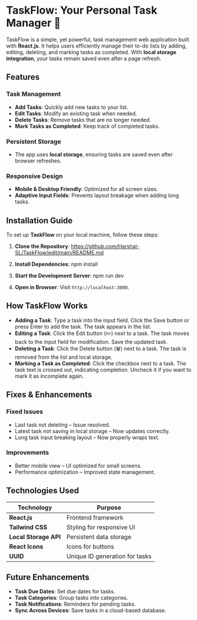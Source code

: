 # TaskFlow: Your Personal Task Manager 🚀
TaskFlow is a simple, yet powerful, task management web application built with **React.js**. It helps users efficiently manage their to-do lists by adding, editing, deleting, and marking tasks as completed. With **local storage integration**, your tasks remain saved even after a page refresh.

## Features
### Task Management
- **Add Tasks**: Quickly add new tasks to your list.
- **Edit Tasks**: Modify an existing task when needed.
- **Delete Tasks**: Remove tasks that are no longer needed.
- **Mark Tasks as Completed**: Keep track of completed tasks.

### Persistent Storage
- The app uses **local storage**, ensuring tasks are saved even after browser refreshes.

### Responsive Design
- **Mobile & Desktop Friendly**: Optimized for all screen sizes.
- **Adaptive Input Fields**: Prevents layout breakage when adding long tasks.

## Installation Guide
To set up **TaskFlow** on your local machine, follow these steps:

1. **Clone the Repository**:
    https://github.com/Harshal-SL/TaskFlow/edit/main/README.md
2. **Install Dependencies**:
   npm install
3. **Start the Development Server**:
   npm run dev

4. **Open in Browser**:
Visit `http://localhost:3000`.

## How TaskFlow Works
- **Adding a Task**: Type a task into the input field. Click the Save button or press Enter to add the task. The task appears in the list.
- **Editing a Task**: Click the Edit button (✏️) next to a task. The task moves back to the input field for modification. Save the updated task.
- **Deleting a Task**: Click the Delete button (🗑️) next to a task. The task is removed from the list and local storage.
- **Marking a Task as Completed**: Click the checkbox next to a task. The task text is crossed out, indicating completion. Uncheck it if you want to mark it as incomplete again.

## Fixes & Enhancements
### Fixed Issues
- Last task not deleting – Issue resolved.
- Latest task not saving in local storage – Now updates correctly.
- Long task input breaking layout – Now properly wraps text.

### Improvements
- Better mobile view – UI optimized for small screens.
- Performance optimization – Improved state management.

## Technologies Used
| Technology | Purpose |
|------------|---------|
| **React.js** | Frontend framework |
| **Tailwind CSS** | Styling for responsive UI |
| **Local Storage API** | Persistent data storage |
| **React Icons** | Icons for buttons |
| **UUID** | Unique ID generation for tasks |

## Future Enhancements
- **Task Due Dates**: Set due dates for tasks.
- **Task Categories**: Group tasks into categories.
- **Task Notifications**: Reminders for pending tasks.
- **Sync Across Devices**: Save tasks in a cloud-based database.
